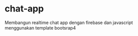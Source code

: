 # chat-app
Membangun realtime chat app dengan firebase dan javascript
menggunakan template bootsrap4
